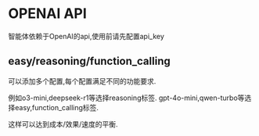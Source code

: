 # OPENAI API

智能体依赖于OpenAI的api,使用前请先配置api_key

## easy/reasoning/function_calling

可以添加多个配置,每个配置满足不同的功能要求.

例如o3-mini,deepseek-r1等选择reasoning标签. gpt-4o-mini,qwen-turbo等选择easy,function_calling标签.

这样可以达到成本/效果/速度的平衡.


